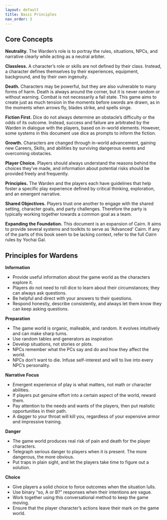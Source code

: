 ```yaml
---
layout: default
title: Basic Principles
nav_order: 3
---
```


## Core Concepts

**Neutrality.** The Warden’s role is to portray the rules, situations, NPCs, and narrative clearly while acting as a neutral arbiter.

**Classless.** A character’s role or skills are not defined by their class. Instead, a character defines themselves by their experiences, equipment, background, and by their own ingenuity.

**Death.** Characters may be powerful, but they are also vulnerable to many forms of harm. Death is always around the corner, but it is never random or without warning. Combat is not necessarily a fail state. This game aims to create just as much tension in the moments before swords are drawn, as in the moments when arrows fly, blades strike, and spells singe.

**Fiction First.** Dice do not always determine an obstacle’s difficulty or the odds of its outcome. Instead, success and failure are arbitrated by the Warden in dialogue with the players, based on in-world elements. However, some systems in this document use dice as prompts to inform the fiction.

**Growth.** Characters are changed through in-world advancement, gaining new Careers, Skills, and abilities by surviving dangerous events and overcoming obstacles.

**Player Choice.** Players should always understand the reasons behind the choices they’ve made, and information about potential risks should be provided freely and frequently.

**Principles.** The Warden and the players each have guidelines that help foster a specific play experience defined by critical thinking, exploration, and an emergent narrative.

**Shared Objectives.** Players trust one another to engage with the shared setting, character goals, and party challenges. Therefore the party is typically working together towards a common goal as a team.

**Expanding the Foundation.** This document is an expansion of Cairn. It aims to provide several systems and toolkits to serve as 'Advanced' Cairn. If any of the parts of this book seem to be lacking context, refer to the full *Cairn* rules by Yochai Gal.

## Principles for Wardens

**Information**

- Provide useful information about the game world as the characters explore it.
- Players do not need to roll dice to learn about their circumstances; they can always ask questions.
- Be helpful and direct with your answers to their questions.
- Respond honestly, describe consistently, and always let them know they can keep asking questions.

**Preparation**

- The game world is organic, malleable, and random. It evolves intuitively and can make sharp turns.
- Use random tables and generators as inspiration 
- Develop situations, not stories or plots.
- NPCs remember what the PCs say and do and how they affect the world.
- NPCs don’t want to die. Infuse self-interest and will to live into every NPC’s personality.

**Narrative Focus**

- Emergent experience of play is what matters, not math or character abilities.
- If players put genuine effort into a certain aspect of the world, reward them.
- Pay attention to the needs and wants of the players, then put realistic opportunities in their path.
- A dagger to your throat will kill you, regardless of your expensive armor and impressive training.

**Danger**

- The game world produces real risk of pain and death for the player characters.
- Telegraph serious danger to players when it is present. The more dangerous, the more obvious.
- Put traps in plain sight, and let the players take time to figure out a solution.

**Choice**

- Give players a solid choice to force outcomes when the situation lulls.
- Use binary “so, A or B?” responses when their intentions are vague.
- Work together using this conversational method to keep the game moving.
- Ensure that the player character’s actions leave their mark on the game world.
